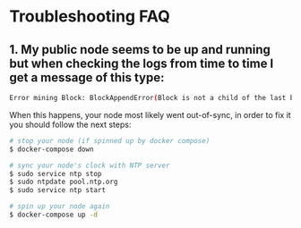 # Troubleshooting FAQ

## 1. My public node seems to be up and running but when checking the logs from time to time I get a message of this type:

```bash
Error mining Block: BlockAppendError(Block is not a child of the last block,Block(4Bk5FxnuKMPqZeh4Rfyn1pE6UyNYfznQd7MtUhKtNug15WoxvhkjtCeo4AVMAW2AEXFw2DMfxd1MZ3G71SiJdnUC -> 245bVsJ..., txs=0, features=Set()))
```

When this happens, your node most likely went out-of-sync, in order to fix it you should follow the next steps:

```bash
# stop your node (if spinned up by docker compose)
$ docker-compose down

# sync your node's clock with NTP server
$ sudo service ntp stop
$ sudo ntpdate pool.ntp.org
$ sudo service ntp start

# spin up your node again
$ docker-compose up -d
```

